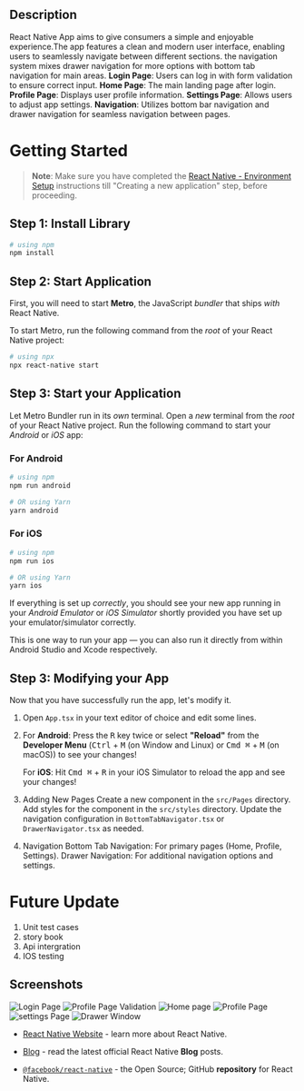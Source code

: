 ## Description
React Native App aims to give consumers a simple and enjoyable experience.The app features a clean and modern user interface, enabling users to seamlessly navigate between different sections. the navigation system mixes drawer navigation for more options with bottom tab navigation for main areas.
**Login Page**: Users can log in with form validation to ensure correct input.
**Home Page**: The main landing page after login. 
**Profile Page**: Displays user profile information. 
**Settings Page**: Allows users to adjust app settings. 
**Navigation**: Utilizes bottom bar navigation and drawer navigation for seamless navigation between pages. 

# Getting Started
>**Note**: Make sure you have completed the [React Native - Environment Setup](https://reactnative.dev/docs/environment-setup) instructions till "Creating a new application" step, before proceeding.

## Step 1: Install Library

```bash
# using npm
npm install

```
## Step 2: Start Application

First, you will need to start **Metro**, the JavaScript _bundler_ that ships _with_ React Native.

To start Metro, run the following command from the _root_ of your React Native project:

```bash
# using npx
npx react-native start
```

## Step 3: Start your Application

Let Metro Bundler run in its _own_ terminal. Open a _new_ terminal from the _root_ of your React Native project. Run the following command to start your _Android_ or _iOS_ app:

### For Android

```bash
# using npm
npm run android

# OR using Yarn
yarn android
```
### For iOS

```bash
# using npm
npm run ios

# OR using Yarn
yarn ios
```

If everything is set up _correctly_, you should see your new app running in your _Android Emulator_ or _iOS Simulator_ shortly provided you have set up your emulator/simulator correctly.

This is one way to run your app — you can also run it directly from within Android Studio and Xcode respectively.

## Step 3: Modifying your App

Now that you have successfully run the app, let's modify it.

1. Open `App.tsx` in your text editor of choice and edit some lines.
2. For **Android**: Press the <kbd>R</kbd> key twice or select **"Reload"** from the **Developer Menu** (<kbd>Ctrl</kbd> + <kbd>M</kbd> (on Window and Linux) or <kbd>Cmd ⌘</kbd> + <kbd>M</kbd> (on macOS)) to see your changes!

   For **iOS**: Hit <kbd>Cmd ⌘</kbd> + <kbd>R</kbd> in your iOS Simulator to reload the app and see your changes!
3. Adding New Pages
Create a new component in the `src/Pages` directory.
Add styles for the component in the `src/styles` directory.
Update the navigation configuration in `BottomTabNavigator.tsx` or `DrawerNavigator.tsx` as needed.
4. Navigation
Bottom Tab Navigation: For primary pages (Home, Profile, Settings).
Drawer Navigation: For additional navigation options and settings.


# Future Update 
1. Unit test cases
2. story book
3. Api intergration
4. IOS testing 

## Screenshots

![Login Page](./asset/images/loginpageOutput.png?raw=true "LOgin Page")
![Profile Page Validation](./asset/images/validationLoginOutput.png?raw=true "Profile Page With Validation")
![Home page](./asset/images/homeOutput.png?raw=true "Home Page")
![Profile Page](./asset/images/profileOutput.png?raw=true "Profile Page")
![settings Page](./asset/images/settingsOutput.png?raw=true "Settings Page")
![Drawer Window](./asset/images/drawerOutput.png?raw=true "Settings Page")

- [React Native Website](https://reactnative.dev) - learn more about React Native.

- [Blog](https://reactnative.dev/blog) - read the latest official React Native **Blog** posts.
- [`@facebook/react-native`](https://github.com/facebook/react-native) - the Open Source; GitHub **repository** for React Native.
